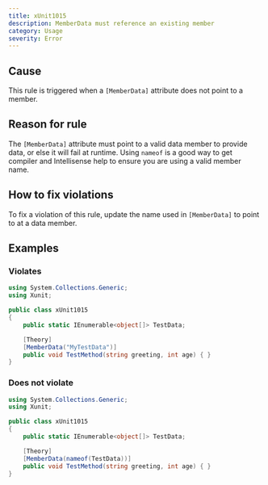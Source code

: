```yaml
---
title: xUnit1015
description: MemberData must reference an existing member
category: Usage
severity: Error
---
```


## Cause

This rule is triggered when a `[MemberData]` attribute does not point to a member.

## Reason for rule

The `[MemberData]` attribute must point to a valid data member to provide data, or else it will fail at runtime. Using `nameof` is a good way to get compiler and Intellisense help to ensure you are using a valid member name.

## How to fix violations

To fix a violation of this rule, update the name used in `[MemberData]` to point to at a data member.

## Examples

### Violates

```csharp
using System.Collections.Generic;
using Xunit;

public class xUnit1015
{
    public static IEnumerable<object[]> TestData;

    [Theory]
    [MemberData("MyTestData")]
    public void TestMethod(string greeting, int age) { }
}
```

### Does not violate

```csharp
using System.Collections.Generic;
using Xunit;

public class xUnit1015
{
    public static IEnumerable<object[]> TestData;

    [Theory]
    [MemberData(nameof(TestData))]
    public void TestMethod(string greeting, int age) { }
}
```
